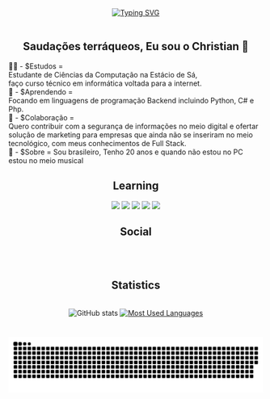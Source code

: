 <div align="center">
        <a href="https://git.io/typing-svg">
          <img src="https://readme-typing-svg.demolab.com?font=Fira+Code&weight=500&size=22&pause=1000&color=2ADAF8&center=true&vCenter=true&random=false&width=524&lines=BEM-VINDOS+AO+MEU+PERFIL!" alt="Typing SVG">
        </a>
      </div>
<br>

<h2 align= "center">Saudações terráqueos, Eu sou o Christian 👋</h2>

👨‍🎓 - $Estudos = <br>
Estudante de Ciências da Computação na Estácio de Sá, <br>
faço curso técnico em informática voltada para a internet. <br>
📘 - $Aprendendo = <br>
Focando em linguagens de programação Backend incluindo Python, C# e Php. <br>
👯 - $Colaboração = <br>
Quero contribuir com a segurança de informações no meio digital e ofertar solução de marketing para empresas que ainda não se inseriram no meio tecnológico, com meus conhecimentos de Full Stack. <br>
🧔 - $Sobre = Sou brasileiro, Tenho 20 anos e quando não estou no PC estou no meio musical <br>

<h2 align= "center">Learning</h2>
            <div align="center">
            	<img src="https://cdn.jsdelivr.net/gh/devicons/devicon@latest/icons/git/git-original.svg" width="40px" heigth="40px"/>
	     	<img src="https://cdn.jsdelivr.net/gh/devicons/devicon@latest/icons/python/python-plain.svg" width="40px" heigth="40px"/>
       		<img src="https://cdn.jsdelivr.net/gh/devicons/devicon@latest/icons/php/php-original.svg" width="40px" heigth="40px"/>
	 	<img src="https://cdn.jsdelivr.net/gh/devicons/devicon@latest/icons/mysql/mysql-original.svg" width="40px" heigth="40px"/>
   		<img src="https://cdn.jsdelivr.net/gh/devicons/devicon@latest/icons/javascript/javascript-original.svg" width="40px" heigth="40px"/>
	    </div>
          
	   
<h2 align= "center">Social</h2>

<div align="center">
	
</div>
<br>
<br>
<div style="text-align: center;" align="center">
  <h2>Statistics</h2>
  <br>

 <img src="https://github-readme-stats-git-masterrstaa-rickstaa.vercel.app/api?username=jotachristian&hide_title=true&show_icons=true&include_all_commits=false&count_private=true&line_height=25&hide=issues&bg_color=000&title_color=2ADAF8&text_color=FFF&border_radius=3&border_color=2ADAF8&icon_color=2ADAF8&theme=jolly" alt="GitHub stats">
 
<a href="https://github.com/jotachristian">
<img src="https://github-readme-stats-git-masterrstaa-rickstaa.vercel.app/api/top-langs/?username=jotachristian&line_height=40&card_width=290&layout=compact&hide_title=false&count_private=true&langs_count=4&show_icons=true&title_color=2ADAF8&hide=html,css&bg_color=000&text_color=8B8B8B&border_radius=3&border_color=2ADAF8&count_private=true heigth=140px" alt="Most Used Languages">
</div>

#

<picture align="center">
  <source media="(prefers-color-scheme: dark)" srcset="https://raw.githubusercontent.com/jotachristian/jotachristian/output/github-contribution-grid-snake-dark.svg">
  <source media="(prefers-color-scheme: light)" srcset="https://raw.githubusercontent.com/jotachristian/jotachristian/output/github-contribution-grid-snake-dark.svg">
  <img align="center" alt="github contribution grid snake animation" src="https://raw.githubusercontent.com/jotachristian/jotachristian/output/github-contribution-grid-snake.svg">
</picture>
